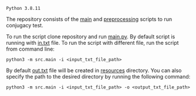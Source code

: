 `Python 3.8.11`

The repository consists of the [main](src/main.py) and [preprocessing](src/preprocessing.py) 
scripts to run conjugacy test. 

To run the script clone repository and run [main.py](src/main.py). By default script is running with 
[in.txt](resources/in.txt) file. To run the script with different file, run the script from command line:

```python3 -m src.main -i <input_txt_file_path>```

By default [out.txt](resources/in.txt) file will be created in [resources](resources) directory. 
You can also
specify the path to the desired directory by running the following command:

```python3 -m src.main -i <input_txt_file_path> -o <output_txt_file_path>```
